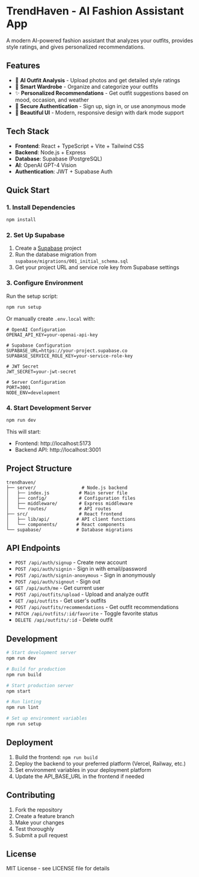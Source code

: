 # TrendHaven - AI Fashion Assistant App

A modern AI-powered fashion assistant that analyzes your outfits, provides style ratings, and gives personalized recommendations.

## Features

- 📸 **AI Outfit Analysis** - Upload photos and get detailed style ratings
- 👗 **Smart Wardrobe** - Organize and categorize your outfits
- ✨ **Personalized Recommendations** - Get outfit suggestions based on mood, occasion, and weather
- 🔐 **Secure Authentication** - Sign up, sign in, or use anonymous mode
- 🎨 **Beautiful UI** - Modern, responsive design with dark mode support

## Tech Stack

- **Frontend**: React + TypeScript + Vite + Tailwind CSS
- **Backend**: Node.js + Express
- **Database**: Supabase (PostgreSQL)
- **AI**: OpenAI GPT-4 Vision
- **Authentication**: JWT + Supabase Auth

## Quick Start

### 1. Install Dependencies

```bash
npm install
```

### 2. Set Up Supabase

1. Create a [Supabase](https://supabase.com) project
2. Run the database migration from `supabase/migrations/001_initial_schema.sql`
3. Get your project URL and service role key from Supabase settings

### 3. Configure Environment

Run the setup script:

```bash
npm run setup
```

Or manually create `.env.local` with:

```env
# OpenAI Configuration
OPENAI_API_KEY=your-openai-api-key

# Supabase Configuration
SUPABASE_URL=https://your-project.supabase.co
SUPABASE_SERVICE_ROLE_KEY=your-service-role-key

# JWT Secret
JWT_SECRET=your-jwt-secret

# Server Configuration
PORT=3001
NODE_ENV=development
```

### 4. Start Development Server

```bash
npm run dev
```

This will start:
- Frontend: http://localhost:5173
- Backend API: http://localhost:3001

## Project Structure

```
trendhaven/
├── server/                 # Node.js backend
│   ├── index.js           # Main server file
│   ├── config/            # Configuration files
│   ├── middleware/        # Express middleware
│   └── routes/            # API routes
├── src/                   # React frontend
│   ├── lib/api/          # API client functions
│   └── components/       # React components
└── supabase/             # Database migrations
```

## API Endpoints

- `POST /api/auth/signup` - Create new account
- `POST /api/auth/signin` - Sign in with email/password
- `POST /api/auth/signin-anonymous` - Sign in anonymously
- `POST /api/auth/signout` - Sign out
- `GET /api/auth/me` - Get current user
- `POST /api/outfits/upload` - Upload and analyze outfit
- `GET /api/outfits` - Get user's outfits
- `POST /api/outfits/recommendations` - Get outfit recommendations
- `PATCH /api/outfits/:id/favorite` - Toggle favorite status
- `DELETE /api/outfits/:id` - Delete outfit

## Development

```bash
# Start development server
npm run dev

# Build for production
npm run build

# Start production server
npm start

# Run linting
npm run lint

# Set up environment variables
npm run setup
```

## Deployment

1. Build the frontend: `npm run build`
2. Deploy the backend to your preferred platform (Vercel, Railway, etc.)
3. Set environment variables in your deployment platform
4. Update the API_BASE_URL in the frontend if needed

## Contributing

1. Fork the repository
2. Create a feature branch
3. Make your changes
4. Test thoroughly
5. Submit a pull request

## License

MIT License - see LICENSE file for details
